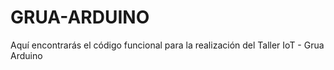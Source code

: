# GRUA-ARDUINO

Aquí encontrarás el código funcional para la realización del Taller IoT - Grua Arduino
